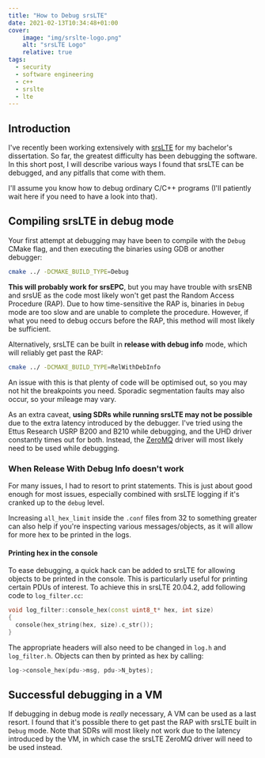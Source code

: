 ```yaml
---
title: "How to Debug srsLTE"
date: 2021-02-13T10:34:48+01:00
cover:
    image: "img/srslte-logo.png"
    alt: "srsLTE Logo"
    relative: true
tags:
  - security
  - software engineering
  - c++
  - srslte
  - lte
---
```


## Introduction

I've recently been working extensively with [srsLTE](https://github.com/srsLTE/srsLTE) for my bachelor's dissertation. So far, the greatest difficulty has been debugging the software. In this short post, I will describe various ways I found that srsLTE can be debugged, and any pitfalls that come with them.

I'll assume you know how to debug ordinary C/C++ programs (I'll patiently wait here if you need to have a look into that).

## Compiling srsLTE in debug mode

Your first attempt at debugging may have been to compile with the `Debug` CMake flag, and then executing the binaries using GDB or another debugger:

```bash
cmake ../ -DCMAKE_BUILD_TYPE=Debug
```

**This will probably work for srsEPC**, but you may have trouble with srsENB and srsUE as the code most likely won't get past the Random Access Procedure (RAP). Due to how time-sensitive the RAP is, binaries in `Debug` mode are too slow and are unable to complete the procedure. However, if what you need to debug occurs before the RAP, this method will most likely be sufficient.

Alternatively, srsLTE can be built in **release with debug info** mode, which will reliably get past the RAP:

```bash
cmake ../ -DCMAKE_BUILD_TYPE=RelWithDebInfo
```

An issue with this is that plenty of code will be optimised out, so you may not hit the breakpoints you need. Sporadic segmentation faults may also occur, so your mileage may vary.

As an extra caveat, **using SDRs while running srsLTE may not be possible** due to the extra latency introduced by the debugger. I've tried using the Ettus Research USRP B200 and B210 while debugging, and the UHD driver constantly times out for both. Instead, the [ZeroMQ](https://docs.srslte.com/en/latest/app_notes/source/zeromq/source/) driver will most likely need to be used while debugging.

### When Release With Debug Info doesn't work

For many issues, I had to resort to print statements. This is just about good enough for most issues, especially combined with srsLTE logging if it's cranked up to the `debug` level.

Increasing `all_hex_limit` inside the `.conf` files from 32 to something greater can also help if you're inspecting various messages/objects, as it will allow for more hex to be printed in the logs.

#### Printing hex in the console

To ease debugging, a quick hack can be added to srsLTE for allowing objects to be printed in the console. This is particularly useful for printing certain PDUs of interest. To achieve this in srsLTE 20.04.2, add following code to `log_filter.cc`:

```cpp
void log_filter::console_hex(const uint8_t* hex, int size)
{
  console(hex_string(hex, size).c_str());
}
```

The appropriate headers will also need to be changed in `log.h` and `log_filter.h`. Objects can then by printed as hex by calling:

```cpp
log->console_hex(pdu->msg, pdu->N_bytes);
```

## Successful debugging in a VM

If debugging in debug mode is _really_ necessary, A VM can be used as a last resort. I found that it's possible there to get past the RAP with srsLTE built in `Debug` mode. Note that SDRs will most likely not work due to the latency introduced by the VM, in which case the srsLTE ZeroMQ driver will need to be used instead.
